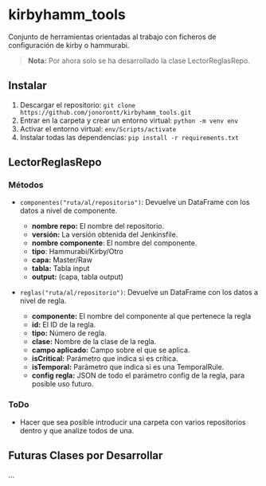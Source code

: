 # kirbyhamm_tools

Conjunto de herramientas orientadas al trabajo con ficheros de configuración de kirby o hammurabi.

> **Nota:** Por ahora solo se ha desarrollado la clase LectorReglasRepo.

## Instalar

1. Descargar el repositorio: `git clone https://github.com/jonorontt/kirbyhamm_tools.git`
2. Entrar en la carpeta y crear un entorno virtual: `python -m venv env`
3. Activar el entorno virtual: `env/Scripts/activate`
4. Instalar todas las dependencias: `pip install -r requirements.txt`

## LectorReglasRepo

### Métodos

- `componentes("ruta/al/repositorio")`: Devuelve un DataFrame con los datos a nivel de componente.
    - **nombre repo:** El nombre del repositorio.
    - **versión:** La versión obtenida del Jenkinsfile.
    - **nombre componente**: El nombre del componente.
    - **tipo**: Hammurabi/Kirby/Otro
    - **capa:** Master/Raw
    - **tabla:** Tabla input
    - **output:** (capa, tabla output)

- `reglas("ruta/al/repositorio")`: Devuelve un DataFrame con los datos a nivel de regla.
    - **componente:** El nombre del componente al que pertenece la regla
    - **id:** El ID de la regla.
    - **tipo:** Número de regla.
    - **clase:** Nombre de la clase de la regla.
    - **campo aplicado:** Campo sobre el que se aplica.
    - **isCritical:** Parámetro que indica si es crítica.
    - **isTemporal:** Parámetro que indica si es una TemporalRule.
    - **config regla:** JSON de todo el parámetro config de la regla, para posible uso futuro.

### ToDo

- Hacer que sea posible introducir una carpeta con varios repositorios dentro y que analize todos de una.

## Futuras Clases por Desarrollar

...